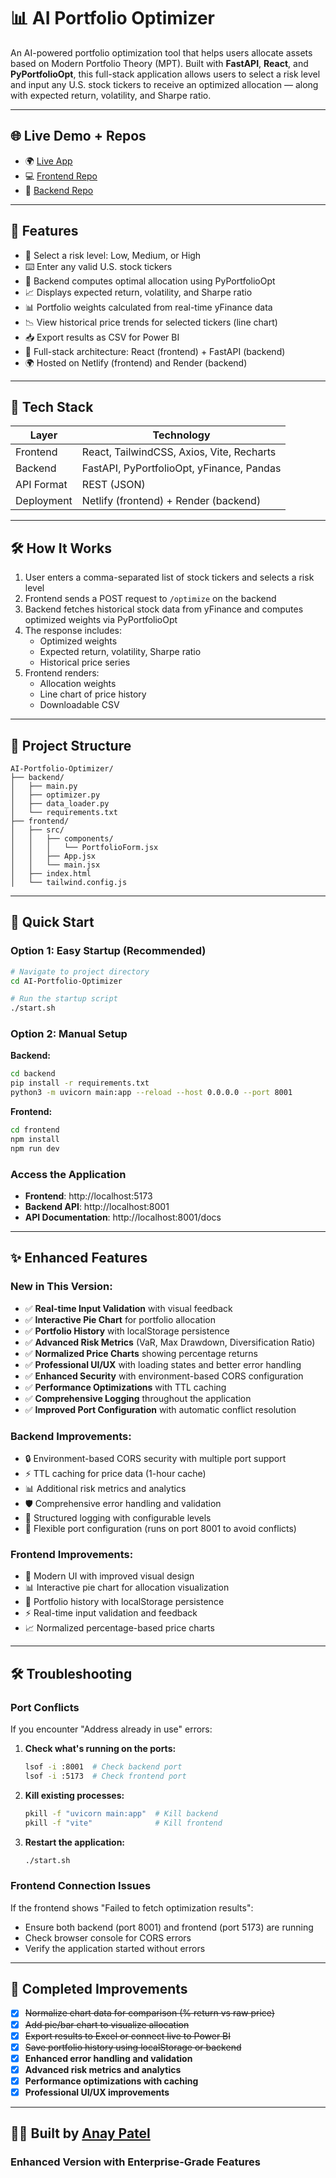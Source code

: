 # 📊 AI Portfolio Optimizer

An AI-powered portfolio optimization tool that helps users allocate assets based on Modern Portfolio Theory (MPT). Built with **FastAPI**, **React**, and **PyPortfolioOpt**, this full-stack application allows users to select a risk level and input any U.S. stock tickers to receive an optimized allocation — along with expected return, volatility, and Sharpe ratio.

---

## 🌐 Live Demo + Repos

- 🌍 [Live App](celebrated-florentine-798645.netlify.app)
- 💻 [Frontend Repo](https://github.com/AnayPatel-P/ai-portfolio-frontend)
- 🔌 [Backend Repo](https://github.com/AnayPatel-P/ai-portfolio-backend)

---

## 🚀 Features

- 🎯 Select a risk level: Low, Medium, or High
- ⌨️ Enter any valid U.S. stock tickers
- 🧠 Backend computes optimal allocation using PyPortfolioOpt
- 📈 Displays expected return, volatility, and Sharpe ratio
- 📊 Portfolio weights calculated from real-time yFinance data
- 📉 View historical price trends for selected tickers (line chart)
- 📥 Export results as CSV for Power BI
- 🔌 Full-stack architecture: React (frontend) + FastAPI (backend)
- 🌍 Hosted on Netlify (frontend) and Render (backend)

---

## 🧠 Tech Stack

| Layer      | Technology                               |
|------------|-------------------------------------------|
| Frontend   | React, TailwindCSS, Axios, Vite, Recharts |
| Backend    | FastAPI, PyPortfolioOpt, yFinance, Pandas |
| API Format | REST (JSON)                               |
| Deployment | Netlify (frontend) + Render (backend)     |

---

## 🛠 How It Works

1. User enters a comma-separated list of stock tickers and selects a risk level
2. Frontend sends a POST request to `/optimize` on the backend
3. Backend fetches historical stock data from yFinance and computes optimized weights via PyPortfolioOpt
4. The response includes:
   - Optimized weights
   - Expected return, volatility, Sharpe ratio
   - Historical price series
5. Frontend renders:
   - Allocation weights
   - Line chart of price history
   - Downloadable CSV

---

## 📂 Project Structure

```
AI-Portfolio-Optimizer/
├── backend/
│   ├── main.py
│   ├── optimizer.py
│   ├── data_loader.py
│   └── requirements.txt
├── frontend/
│   ├── src/
│   │   ├── components/
│   │   │   └── PortfolioForm.jsx
│   │   ├── App.jsx
│   │   └── main.jsx
│   ├── index.html
│   └── tailwind.config.js
```

---

## 🚀 **Quick Start**

### **Option 1: Easy Startup (Recommended)**
```bash
# Navigate to project directory
cd AI-Portfolio-Optimizer

# Run the startup script
./start.sh
```

### **Option 2: Manual Setup**

**Backend:**
```bash
cd backend
pip install -r requirements.txt
python3 -m uvicorn main:app --reload --host 0.0.0.0 --port 8001
```

**Frontend:**
```bash
cd frontend
npm install
npm run dev
```

### **Access the Application**
- **Frontend**: http://localhost:5173
- **Backend API**: http://localhost:8001
- **API Documentation**: http://localhost:8001/docs

---

## ✨ **Enhanced Features**

### **New in This Version:**
- ✅ **Real-time Input Validation** with visual feedback
- ✅ **Interactive Pie Chart** for portfolio allocation
- ✅ **Portfolio History** with localStorage persistence
- ✅ **Advanced Risk Metrics** (VaR, Max Drawdown, Diversification Ratio)
- ✅ **Normalized Price Charts** showing percentage returns
- ✅ **Professional UI/UX** with loading states and better error handling
- ✅ **Enhanced Security** with environment-based CORS configuration
- ✅ **Performance Optimizations** with TTL caching
- ✅ **Comprehensive Logging** throughout the application
- ✅ **Improved Port Configuration** with automatic conflict resolution

### **Backend Improvements:**
- 🔒 Environment-based CORS security with multiple port support
- ⚡ TTL caching for price data (1-hour cache)
- 📊 Additional risk metrics and analytics
- 🛡️ Comprehensive error handling and validation
- 📝 Structured logging with configurable levels
- 🔧 Flexible port configuration (runs on port 8001 to avoid conflicts)

### **Frontend Improvements:**
- 🎨 Modern UI with improved visual design
- 📊 Interactive pie chart for allocation visualization
- 💾 Portfolio history with localStorage persistence
- ⚡ Real-time input validation and feedback
- 📈 Normalized percentage-based price charts

---

## 🛠️ Troubleshooting

### Port Conflicts
If you encounter "Address already in use" errors:

1. **Check what's running on the ports:**
   ```bash
   lsof -i :8001  # Check backend port
   lsof -i :5173  # Check frontend port
   ```

2. **Kill existing processes:**
   ```bash
   pkill -f "uvicorn main:app"  # Kill backend
   pkill -f "vite"              # Kill frontend
   ```

3. **Restart the application:**
   ```bash
   ./start.sh
   ```

### Frontend Connection Issues
If the frontend shows "Failed to fetch optimization results":
- Ensure both backend (port 8001) and frontend (port 5173) are running
- Check browser console for CORS errors
- Verify the application started without errors

---

## 🔮 Completed Improvements

- [x] ~~Normalize chart data for comparison (% return vs raw price)~~
- [x] ~~Add pie/bar chart to visualize allocation~~
- [x] ~~Export results to Excel or connect live to Power BI~~
- [x] ~~Save portfolio history using localStorage or backend~~
- [x] **Enhanced error handling and validation**
- [x] **Advanced risk metrics and analytics**
- [x] **Performance optimizations with caching**
- [x] **Professional UI/UX improvements**

---

## 👨‍💻 Built by [Anay Patel](https://www.linkedin.com/in/anaypatel26)

### **Enhanced Version with Enterprise-Grade Features**
